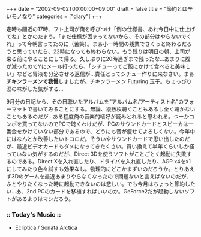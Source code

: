 +++
date = "2002-09-02T00:00:00+09:00"
draft = false
title = "節約とは辛いモノなり"
categories = ["diary"]
+++

定時も間近の17時、フト上司が俺を呼びつけ「例の仕様書、あれ今日中に仕上げてね」とかのたまう。「まだ仕様が固まってないから、その部分はやらないでくれ」って今朝言ってたのに（苦笑）。まぁ小一時間の残業でさくっと終わるだろうと思っていたら、22時になっても終わらない。もう残りは明日の朝、上司が来る前にやることにして帰る。久しぶりに20時過ぎまで残ったな...あまりに腹が減ったのでYにメール打ったら、「シチューってご飯にかけて食べると美味しい」などと胃液を分泌させる返信が...責任とってシチュー作りに来なさい。まぁ<strong>チキンラーメンで我慢</strong>しましたが。チキンラーメン Futuring 玉子。ちょっぴり涙の味がした気がする...

9月分の日記から、その日聴いたアルバムを"アルバム名/アーティスト名"のフォーマットで書いてみることにする。無論、複数枚聴くこともあるし全く聴かないこともあるのだが...ある程度俺の音楽的嗜好が読みとれると思われる。つーかコンポを買ってないのでPCで聴くわけだが、PCのサウンドカードとスピーカは一番金をかけていない部分であるので、どうにも音が痩せてよろしくない。今年中にはなんとか改善したいトコロだ。そういやサウンドカードで思い出したのだが、最近ビデオカードもダメになってきたくさい。買い換えて半年くらいしか経っていない気がするのだが、Direct 3Dを使うソフトがことごとく起動に失敗するのである。Direct Xを入れ直したり、ドライバを入れ直したり、AGP x4をx1にしてみたり色々試すも効果なし。物理的にどこかまずいのだろうか。とりあえず3Dのゲームを最近あまりやらなくなったので問題ないと言えばないのだが、ふとやりたくなった時に起動できないのは悲しい。でも今月はちょっと節約したい...あ、2nd PCのカードを移植すればいいのか。GeForce2だが起動しないソフトがあるよりはマシだろう。

<h3>:: Today's Music ::</h3>
<ul>
<li>Ecliptica / Sonata Arctica</li>
</ul>
